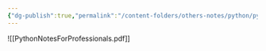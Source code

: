 ```yaml
---
{"dg-publish":true,"permalink":"/content-folders/others-notes/python/python-notes-for-professionals/","title":"PythonNotesForProfessionals.pdf"}
---
```



![[PythonNotesForProfessionals.pdf]]

